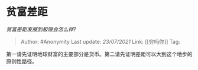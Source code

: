 # 贫富差距
*贫富差距发展到极限会怎么样?*

> Author: #Anonymity
> Last update: *23/07/2021*
> Link: [[穷吗你]]
> Tag:

第一请先证明地球财富的主要部分是货币。第二请先证明差距可以大到这个地步的原则性路径。
